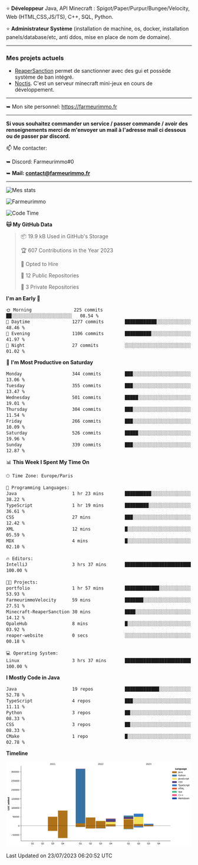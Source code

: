 ⭐ **Développeur** Java, API Minecraft : Spigot/Paper/Purpur/Bungee/Velocity, Web (HTML,CSS,JS/TS), C++, SQL, Python.

⭐ **Administrateur Système** (installation de machine, os, docker, installation panels/database/etc, anti ddos, mise en place de nom de domaine).

---

### Mes projets actuels
- [ReaperSanction](https://www.spigotmc.org/resources/reapersanction.89580/) permet de sanctionner avec des gui et possède système de ban intégré.
- [Noctis](https://discord.gg/ydRurvUJ8U). C'est un serveur minecraft mini-jeux en cours de développement.

---

➥ Mon site personnel: https://farmeurimmo.fr

---

**Si vous souhaitez commander un service / passer commande / avoir des renseignements merci de m'envoyer un mail à l'adresse mail ci dessous ou de passer par discord.**

📫 Me contacter:
 
   ➥ Discord: Farmeurimmo#0
   
   ➥ **Mail: contact@farmeurimmo.fr**

---

![Mes stats](https://github-readme-stats.farmeurimmo.fr/api?username=Farmeurimmo&count_private=true&show_icons=true&theme=radical)

<img src="https://komarev.com/ghpvc/?username=Farmeurimmo" alt="Farmeurimmo" />

<!--START_SECTION:waka-->
![Code Time](http://img.shields.io/badge/Code%20Time-852%20hrs%2016%20mins-blue)

**🐱 My GitHub Data** 

> 📦 19.9 kB Used in GitHub's Storage 
 > 
> 🏆 607 Contributions in the Year 2023
 > 
> 💼 Opted to Hire
 > 
> 📜 12 Public Repositories 
 > 
> 🔑 3 Private Repositories 
 > 
**I'm an Early 🐤** 

```text
🌞 Morning                225 commits         ██░░░░░░░░░░░░░░░░░░░░░░░   08.54 % 
🌆 Daytime                1277 commits        ████████████░░░░░░░░░░░░░   48.46 % 
🌃 Evening                1106 commits        ██████████░░░░░░░░░░░░░░░   41.97 % 
🌙 Night                  27 commits          ░░░░░░░░░░░░░░░░░░░░░░░░░   01.02 % 
```
📅 **I'm Most Productive on Saturday** 

```text
Monday                   344 commits         ███░░░░░░░░░░░░░░░░░░░░░░   13.06 % 
Tuesday                  355 commits         ███░░░░░░░░░░░░░░░░░░░░░░   13.47 % 
Wednesday                501 commits         █████░░░░░░░░░░░░░░░░░░░░   19.01 % 
Thursday                 304 commits         ███░░░░░░░░░░░░░░░░░░░░░░   11.54 % 
Friday                   266 commits         ███░░░░░░░░░░░░░░░░░░░░░░   10.09 % 
Saturday                 526 commits         █████░░░░░░░░░░░░░░░░░░░░   19.96 % 
Sunday                   339 commits         ███░░░░░░░░░░░░░░░░░░░░░░   12.87 % 
```


📊 **This Week I Spent My Time On** 

```text
🕑︎ Time Zone: Europe/Paris

💬 Programming Languages: 
Java                     1 hr 23 mins        ██████████░░░░░░░░░░░░░░░   38.22 % 
TypeScript               1 hr 19 mins        █████████░░░░░░░░░░░░░░░░   36.61 % 
CSS                      27 mins             ███░░░░░░░░░░░░░░░░░░░░░░   12.42 % 
XML                      12 mins             █░░░░░░░░░░░░░░░░░░░░░░░░   05.59 % 
MDX                      4 mins              █░░░░░░░░░░░░░░░░░░░░░░░░   02.10 % 

🔥 Editors: 
IntelliJ                 3 hrs 37 mins       █████████████████████████   100.00 % 

🐱‍💻 Projects: 
portfolio                1 hr 57 mins        █████████████░░░░░░░░░░░░   53.93 % 
FarmeurimmoVelocity      59 mins             ███████░░░░░░░░░░░░░░░░░░   27.51 % 
Minecraft-ReaperSanction 30 mins             ████░░░░░░░░░░░░░░░░░░░░░   14.12 % 
OpaleHub                 8 mins              █░░░░░░░░░░░░░░░░░░░░░░░░   03.92 % 
reaper-website           0 secs              ░░░░░░░░░░░░░░░░░░░░░░░░░   00.18 % 

💻 Operating System: 
Linux                    3 hrs 37 mins       █████████████████████████   100.00 % 
```

**I Mostly Code in Java** 

```text
Java                     19 repos            █████████████░░░░░░░░░░░░   52.78 % 
TypeScript               4 repos             ███░░░░░░░░░░░░░░░░░░░░░░   11.11 % 
Python                   3 repos             ██░░░░░░░░░░░░░░░░░░░░░░░   08.33 % 
CSS                      3 repos             ██░░░░░░░░░░░░░░░░░░░░░░░   08.33 % 
CMake                    1 repo              █░░░░░░░░░░░░░░░░░░░░░░░░   02.78 % 
```



**Timeline**

![Lines of Code chart](https://raw.githubusercontent.com/Farmeurimmo/Farmeurimmo/main/assets/bar_graph.png)


 Last Updated on 23/07/2023 06:20:52 UTC
<!--END_SECTION:waka-->
